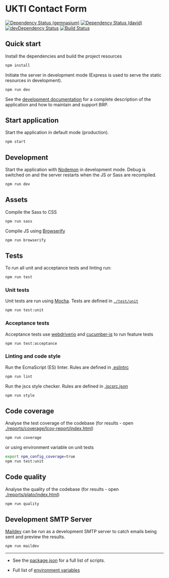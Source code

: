 # UKTI Contact Form

[![Dependency Status (gemnasium)](https://gemnasium.com/UKTradeInvestment/contact-ukti.svg)](https://gemnasium.com/UKTradeInvestment/contact-ukti)
[![Dependency Status (david)](https://img.shields.io/david/UKTradeInvestment/contact-ukti.svg?style=flat-square)](https://david-dm.org/UKTradeInvestment/contact-ukti)
[![devDependency Status](https://img.shields.io/david/dev/UKTradeInvestment/contact-ukti.svg?style=flat-square)](https://david-dm.org/UKTradeInvestment/contact-ukti#info=devDependencies)
[![Build Status](https://travis-ci.org/UKTradeInvestment/contact-ukti.svg?branch=master)](https://travis-ci.org/UKTradeInvestment/contact-ukti)


## Quick start

Install the dependencies and build the project resources
```bash
npm install
```

Initiate the server in development mode (Express is used to serve the static resources in development).
```bash
npm run dev
```

See the [development documentation](./documentation/DEVELOPMENT.MD) for a complete description of the application and how to maintain and support BRP.


## Start application

Start the application in default mode (production).
```bash
npm start
```

## Development

Start the application with [Nodemon](https://www.npmjs.com/package/nodemon) in development mode.
Debug is switched on and the server restarts when the JS or Sass are recompiled.
```bash
npm run dev
```

## Assets

Compile the Sass to CSS
```bash
npm run sass
```

Compile JS using [Browserify](http://browserify.org/)
```bash
npm run browserify
```

## Tests

To run all unit and acceptance tests and linting run:
```bash
npm run test
```

### Unit tests

Unit tests are run using [Mocha](https://mochajs.org/). Tests are defined in [`./test/unit`](./test/unit/)
```bash
npm run test:unit
```

### Acceptance tests

Acceptance tests use [webdriverio](http://webdriver.io/) and [cucumber-js](https://github.com/cucumber/cucumber-js) to run feature tests
```bash
npm run test:acceptance
```

### Linting and code style

Run the EcmaScript (ES) linter.  Rules are defined in [.eslintrc](./.eslintrc)
```bash
npm run lint
```

Run the jscs style checker. Rules are defined in [.jscsrc.json](./.jscsrc.json)
```bash
npm run style
```

## Code coverage

Analyse the test coverage of the codebase (for results - open [./reports/coverage/lcov-report/index.html](./reports/coverage/lcov-report/index.html))
```bash
npm run coverage
```
or using environment variable on unit tests
```bash
export npm_config_coverage=true
npm run test:unit
```

## Code quality

Analyse the quality of the codebase (for results - open [./reports/plato/index.html](./reports/plato/index.html))
```bash
npm run quality
```

## Development SMTP Server

[Maildev](http://djfarrelly.github.io/MailDev/) can be run as a development SMTP server to catch emails being sent and preview the results.
```bash
npm run maildev
```

_____________________________________________________________

- See the [package.json](./package.json) for a full list of scripts.

- Full list of [environment variables](./documentation/ENVIRONMENT_VARIABLES.md)
